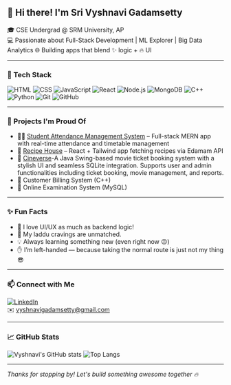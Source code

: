 ## 👋 Hi there! I'm Sri Vyshnavi Gadamsetty

🎓 CSE Undergrad @ SRM University, AP  
💻 Passionate about Full-Stack Development | ML Explorer | Big Data Analytics 
🌐 Building apps that blend ✨ logic + 🔥 UI

---

### 🚀 Tech Stack
![HTML](https://img.shields.io/badge/-HTML5-E34F26?style=flat-square&logo=html5&logoColor=white)
![CSS](https://img.shields.io/badge/-CSS3-1572B6?style=flat-square&logo=css3)
![JavaScript](https://img.shields.io/badge/-JavaScript-F7DF1E?style=flat-square&logo=javascript&logoColor=black)
![React](https://img.shields.io/badge/-React-61DAFB?style=flat-square&logo=react)
![Node.js](https://img.shields.io/badge/-Node.js-339933?style=flat-square&logo=node-dot-js)
![MongoDB](https://img.shields.io/badge/-MongoDB-4EA94B?style=flat-square&logo=mongodb)
![C++](https://img.shields.io/badge/-C++-00599C?style=flat-square&logo=cplusplus)
![Python](https://img.shields.io/badge/-Python-3776AB?style=flat-square&logo=python)
![Git](https://img.shields.io/badge/-Git-F05032?style=flat-square&logo=git)
![GitHub](https://img.shields.io/badge/-GitHub-181717?style=flat-square&logo=github)

---

### 🧩 Projects I'm Proud Of
- 🧑‍🏫 [Student Attendance Management System](https://github.com/vyshnaviGadamsetty/Student_attenadance_system) – Full-stack MERN app with real-time attendance and timetable management
- 🎯 [Recipe House](https://github.com/vyshnaviGadamsetty/recipe-house) – React + Tailwind app fetching recipes via Edamam API
- 🎥 [Cineverse](https://github.com/vyshnaviGadamsetty/Cineverse)-A Java Swing-based movie ticket booking system with a stylish UI and seamless SQLite integration. Supports user and admin functionalities including ticket booking, movie management, and reports.
- 🧮 Customer Billing System (C++)  
- 📝 Online Examination System (MySQL)

---

### ✨ Fun Facts
- 💬 I love UI/UX as much as backend logic!
- 🧁 My laddu cravings are unmatched.
- 💡 Always learning something new (even right now 😉)
- ✋ I’m left-handed — because taking the normal route is just not my thing 😎

---

### 📫 Connect with Me

[![LinkedIn](https://img.shields.io/badge/-LinkedIn-blue?style=flat-square&logo=linkedin)](https://www.linkedin.com/in/srivyshnavigadamsetty/)  
✉️ vyshnavigadamsetty@gmail.com

---

### 📈 GitHub Stats
![Vyshnavi's GitHub stats](https://github-readme-stats.vercel.app/api?username=vyshnaviGadamsetty&show_icons=true&theme=radical)
![Top Langs](https://github-readme-stats.vercel.app/api/top-langs/?username=vyshnaviGadamsetty&layout=compact&theme=radical)

---
_Thanks for stopping by! Let's build something awesome together 🔥_
